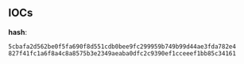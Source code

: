 
## IOCs

__hash__:

```text
5cbafa2d562be0f5fa690f8d551cdb0bee9fc299959b749b99d44ae3fda782e4
827f41fc1a6f8a4c8a8575b3e2349aeaba0dfc2c9390ef1cceeef1bb85c34161
```